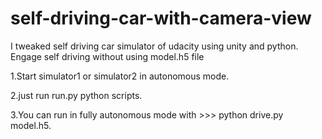 # self-driving-car-with-camera-view
I tweaked self driving car simulator of udacity using unity and python.
Engage self driving without using model.h5 file


1.Start simulator1 or simulator2 in autonomous mode.

2.just run run.py python scripts.

3.You can run in fully autonomous mode with   >>> python drive.py model.h5.

